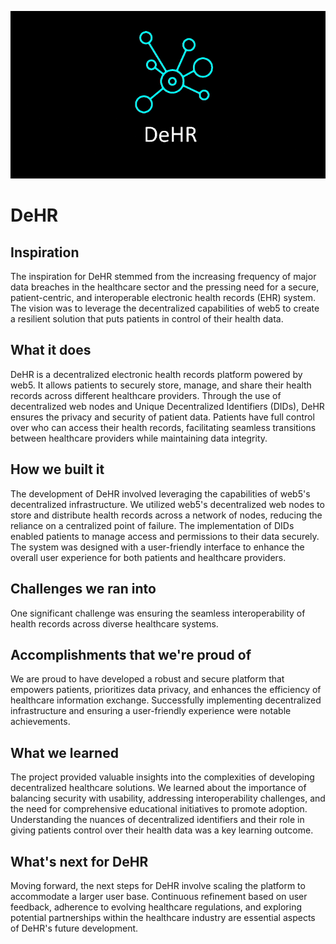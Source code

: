 ![Alt text](https://raw.githubusercontent.com/cenentury0941/Pictures/main/cover.png)

# DeHR

## Inspiration
The inspiration for DeHR stemmed from the increasing frequency of major data breaches in the healthcare sector and the pressing need for a secure, patient-centric, and interoperable electronic health records (EHR) system. The vision was to leverage the decentralized capabilities of web5 to create a resilient solution that puts patients in control of their health data.

## What it does
DeHR is a decentralized electronic health records platform powered by web5. It allows patients to securely store, manage, and share their health records across different healthcare providers. Through the use of decentralized web nodes and Unique Decentralized Identifiers (DIDs), DeHR ensures the privacy and security of patient data. Patients have full control over who can access their health records, facilitating seamless transitions between healthcare providers while maintaining data integrity.

## How we built it
The development of DeHR involved leveraging the capabilities of web5's decentralized infrastructure. We utilized web5's decentralized web nodes to store and distribute health records across a network of nodes, reducing the reliance on a centralized point of failure. The implementation of DIDs enabled patients to manage access and permissions to their data securely. The system was designed with a user-friendly interface to enhance the overall user experience for both patients and healthcare providers.

## Challenges we ran into
One significant challenge was ensuring the seamless interoperability of health records across diverse healthcare systems. 

## Accomplishments that we're proud of
We are proud to have developed a robust and secure platform that empowers patients, prioritizes data privacy, and enhances the efficiency of healthcare information exchange. Successfully implementing decentralized infrastructure and ensuring a user-friendly experience were notable achievements. 

## What we learned
The project provided valuable insights into the complexities of developing decentralized healthcare solutions. We learned about the importance of balancing security with usability, addressing interoperability challenges, and the need for comprehensive educational initiatives to promote adoption. Understanding the nuances of decentralized identifiers and their role in giving patients control over their health data was a key learning outcome.

## What's next for DeHR
Moving forward, the next steps for DeHR involve scaling the platform to accommodate a larger user base. Continuous refinement based on user feedback, adherence to evolving healthcare regulations, and exploring potential partnerships within the healthcare industry are essential aspects of DeHR's future development.
